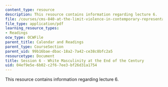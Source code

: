 ```yaml
---
content_type: resource
description: This resource contains information regarding lecture 6.
file: /courses/cms-840-at-the-limit-violence-in-contemporary-representation-fall-2013/04ef9e5e6b02c2f67ee3bf26d31a1754_MITCMS_840F13_Session_6.pdf
file_type: application/pdf
learning_resource_types:
- Readings
ocw_type: OCWFile
parent_title: Calendar and Readings
parent_type: CourseSection
parent_uid: 99b16bae-dbac-18a2-7a42-ce38c8bfc2a5
resourcetype: Document
title: Session 6 - White Masculinity at the End of the Century
uid: 04ef9e5e-6b02-c2f6-7ee3-bf26d31a1754
---
```

This resource contains information regarding lecture 6.

